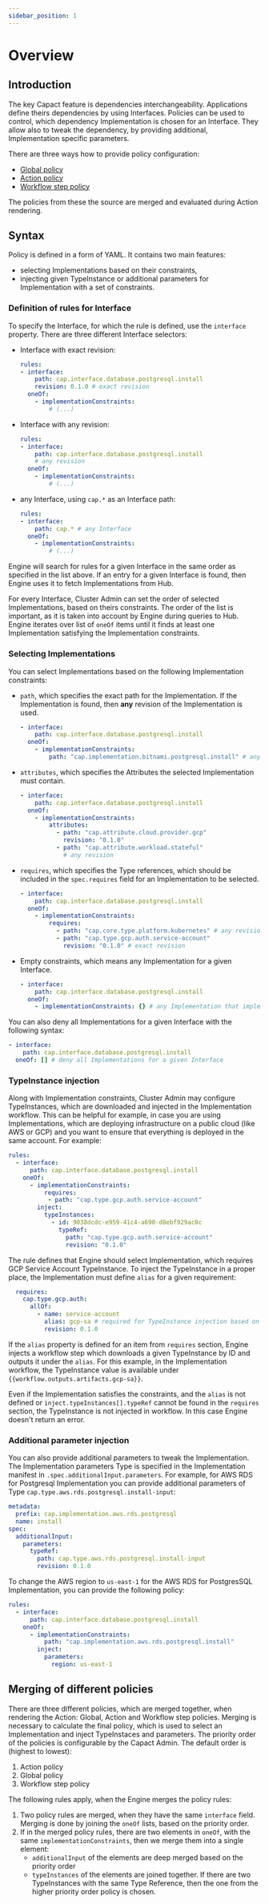 ```yaml
---
sidebar_position: 1
---
```


# Overview

## Introduction

The key Capact feature is dependencies interchangeability. Applications define theirs dependencies by using Interfaces. Policies can be used to control, which dependency Implementation is chosen for an Interface. They allow also to tweak the dependency, by providing additional, Implementation specific parameters. 

There are three ways how to provide policy configuration:
- [Global policy](./global-policy.md)
- [Action policy](./action-policy.md)
- [Workflow step policy](./workflow-step-policy.md)

The policies from these the source are merged and evaluated during Action rendering.

## Syntax

Policy is defined in a form of YAML. It contains two main features:
- selecting Implementations based on their constraints,
- injecting given TypeInstance or additional parameters for Implementation with a set of constraints.

### Definition of rules for Interface

To specify the Interface, for which the rule is defined, use the `interface` property. There are three different Interface selectors:

- Interface with exact revision:

    ```yaml
    rules:
    - interface:
        path: cap.interface.database.postgresql.install
        revision: 0.1.0 # exact revision
      oneOf:
        - implementationConstraints:
            # (...)
    ```

- Interface with any revision:

    ```yaml
    rules:
    - interface:
        path: cap.interface.database.postgresql.install
        # any revision
      oneOf:
        - implementationConstraints:
            # (...)
    ```
- any Interface, using `cap.*` as an Interface path:
    
    ```yaml
    rules:
    - interface:
        path: cap.* # any Interface
      oneOf:
        - implementationConstraints:
            # (...)
    ```

Engine will search for rules for a given Interface in the same order as specified in the list above. If an entry for a given Interface is found, then Engine uses it to fetch Implementations from Hub.

For every Interface, Cluster Admin can set the order of selected Implementations, based on theirs constraints. The order of the list is important, as it is taken into account by Engine during queries to Hub. Engine iterates over list of `oneOf` items until it finds at least one Implementation satisfying the Implementation constraints.

### Selecting Implementations

You can select Implementations based on the following Implementation constraints:

- `path`, which specifies the exact path for the Implementation. If the Implementation is found, then **any** revision of the Implementation is used. 

    ```yaml
    - interface:
        path: cap.interface.database.postgresql.install
      oneOf:
        - implementationConstraints:
            path: "cap.implementation.bitnami.postgresql.install" # any revision can be used
    ```

- `attributes`, which specifies the Attributes the selected Implementation must contain.

    ```yaml
    - interface:
        path: cap.interface.database.postgresql.install
      oneOf:
        - implementationConstraints:
            attributes:
              - path: "cap.attribute.cloud.provider.gcp"
                revision: "0.1.0"
              - path: "cap.attribute.workload.stateful"
                # any revision
    ```

- `requires`, which specifies the Type references, which should be included in the `spec.requires` field for an Implementation to be selected.

    ```yaml
    - interface:
        path: cap.interface.database.postgresql.install
      oneOf:
        - implementationConstraints:
            requires:
              - path: "cap.core.type.platform.kubernetes" # any revision
              - path: "cap.type.gcp.auth.service-account"
                revision: "0.1.0" # exact revision 
    ```

- Empty constraints, which means any Implementation for a given Interface.
    
    ```yaml
    - interface:
        path: cap.interface.database.postgresql.install
      oneOf:
        - implementationConstraints: {} # any Implementation that implements the Interface
    ```

You can also deny all Implementations for a given Interface with the following syntax:

```yaml
- interface:
    path: cap.interface.database.postgresql.install
  oneOf: [] # deny all Implementations for a given Interface
```

### TypeInstance injection

Along with Implementation constraints, Cluster Admin may configure TypeInstances, which are downloaded and injected in the Implementation workflow. This can be helpful for example, in case you are using Implementations, which are deploying infrastructure on a public cloud (like AWS or GCP) and you want to ensure that everything is deployed in the same account. For example:

```yaml
rules:
  - interface:
      path: cap.interface.database.postgresql.install 
    oneOf:
      - implementationConstraints:
          requires:
           - path: "cap.type.gcp.auth.service-account"
        inject:
          typeInstances:
            - id: 9038dcdc-e959-41c4-a690-d8ebf929ac0c
              typeRef:
                path: "cap.type.gcp.auth.service-account"
                revision: "0.1.0"
```

The rule defines that Engine should select Implementation, which requires GCP Service Account TypeInstance. To inject the TypeInstance in a proper place, the Implementation must define `alias` for a given requirement:

```yaml
  requires:
    cap.type.gcp.auth:
      allOf:
        - name: service-account
          alias: gcp-sa # required for TypeInstance injection based on Policy
          revision: 0.1.0
```

If the `alias` property is defined for an item from `requires` section, Engine injects a workflow step which downloads a given TypeInstance by ID and outputs it under the `alias`. For this example, in the Implementation workflow, the TypeInstance value is available under `{{workflow.outputs.artifacts.gcp-sa}}`.

Even if the Implementation satisfies the constraints, and the `alias` is not defined or `inject.typeInstances[].typeRef` cannot be found in the `requires` section, the TypeInstance is not injected in workflow. In this case Engine doesn't return an error.

### Additional parameter injection

You can also provide additional parameters to tweak the Implementation. The Implementation parameters Type is specified in the Implementation manifest in `.spec.additionalInput.parameters`. For example, for AWS RDS for Postgresql Implementation you can provide additional parameters of Type `cap.type.aws.rds.postgresql.install-input`:

```yaml
metadata:
  prefix: cap.implementation.aws.rds.postgresql
  name: install
spec:
  additionalInput:
    parameters:
      typeRef:
        path: cap.type.aws.rds.postgresql.install-input
        revision: 0.1.0
```

To change the AWS region to `us-east-1` for the AWS RDS for PostgresSQL Implementation, you can provide the following policy:

```yaml
rules:
  - interface:
      path: cap.interface.database.postgresql.install 
    oneOf:
      - implementationConstraints:
          path: "cap.implementation.aws.rds.postgresql.install"
        inject:
          parameters:
            region: us-east-1
```

## Merging of different policies

There are three different policies, which are merged together, when rendering the Action: Global, Action and Workflow step policies. Merging is necessary to calculate the final policy, which is used to select an Implementation and inject TypeInstaces and parameters. The priority order of the policies is configurable by the Capact Admin. The default order is (highest to lowest):
1. Action policy
2. Global policy
3. Workflow step policy

The following rules apply, when the Engine merges the policy rules:
1. Two policy rules are merged, when they have the same `interface` field. Merging is done by joining the `oneOf` lists, based on the priority order.
2. If in the merged policy rules, there are two elements in `oneOf`, with the same `implementationConstraints`, then we merge them into a single element:
   - `additionalInput` of the elements are deep merged based on the priority order
   - `typeInstances` of the elements are joined together. If there are two TypeInstances with the same Type Reference, then the one from the higher priority order policy is chosen.
